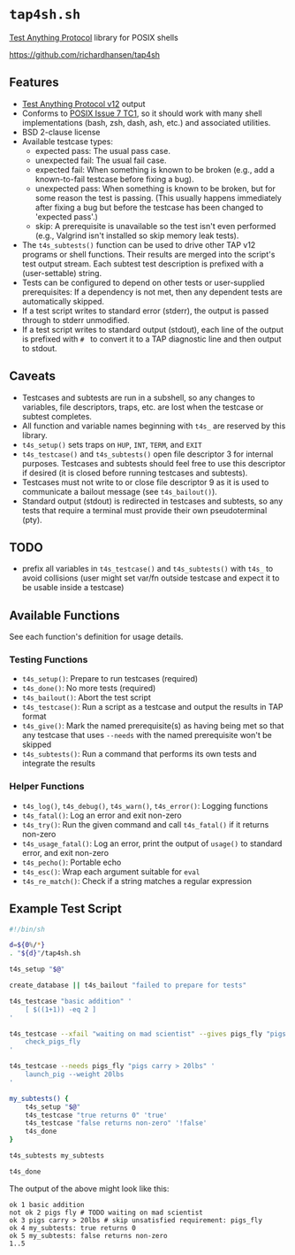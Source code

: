 # `tap4sh.sh`

[Test Anything Protocol](https://testanything.org/) library for POSIX
shells

https://github.com/richardhansen/tap4sh

## Features

  * [Test Anything Protocol
    v12](http://testanything.org/tap-specification.html) output
  * Conforms to [POSIX Issue 7
    TC1](http://pubs.opengroup.org/onlinepubs/9699919799/), so it
    should work with many shell implementations (bash, zsh, dash, ash,
    etc.) and associated utilities.
  * BSD 2-clause license
  * Available testcase types:
      - expected pass:  The usual pass case.
      - unexpected fail:  The usual fail case.
      - expected fail:  When something is known to be broken (e.g.,
        add a known-to-fail testcase before fixing a bug).
      - unexpected pass:  When something is known to be broken, but
        for some reason the test is passing.  (This usually happens
        immediately after fixing a bug but before the testcase has
        been changed to 'expected pass'.)
      - skip:  A prerequisite is unavailable so the test isn't even
        performed (e.g., Valgrind isn't installed so skip memory leak
        tests).
  * The `t4s_subtests()` function can be used to drive other TAP v12
    programs or shell functions.  Their results are merged into the
    script's test output stream.  Each subtest test description is
    prefixed with a (user-settable) string.
  * Tests can be configured to depend on other tests or user-supplied
    prerequisites:  If a dependency is not met, then any dependent
    tests are automatically skipped.
  * If a test script writes to standard error (stderr), the output is
    passed through to stderr unmodified.
  * If a test script writes to standard output (stdout), each line of
    the output is prefixed with `# ` to convert it to a TAP diagnostic
    line and then output to stdout.

## Caveats

  * Testcases and subtests are run in a subshell, so any changes to
    variables, file descriptors, traps, etc. are lost when the
    testcase or subtest completes.
  * All function and variable names beginning with `t4s_` are reserved
    by this library.
  * `t4s_setup()` sets traps on `HUP`, `INT`, `TERM`, and `EXIT`
  * `t4s_testcase()` and `t4s_subtests()` open file descriptor 3 for
    internal purposes.  Testcases and subtests should feel free to use
    this descriptor if desired (it is closed before running testcases
    and subtests).
  * Testcases must not write to or close file descriptor 9 as it is
    used to communicate a bailout message (see `t4s_bailout()`).
  * Standard output (stdout) is redirected in testcases and subtests,
    so any tests that require a terminal must provide their own
    pseudoterminal (pty).

## TODO

  * prefix all variables in `t4s_testcase()` and `t4s_subtests()` with
    `t4s_` to avoid collisions (user might set var/fn outside testcase
    and expect it to be usable inside a testcase)

## Available Functions

See each function's definition for usage details.

### Testing Functions

  * `t4s_setup()`:  Prepare to run testcases (required)
  * `t4s_done()`:  No more tests (required)
  * `t4s_bailout()`:  Abort the test script
  * `t4s_testcase()`:  Run a script as a testcase and output the
    results in TAP format
  * `t4s_give()`:  Mark the named prerequisite(s) as having being met
    so that any testcase that uses `--needs` with the named
    prerequisite won't be skipped
  * `t4s_subtests()`:  Run a command that performs its own tests and
    integrate the results

### Helper Functions

  * `t4s_log()`, `t4s_debug()`, `t4s_warn()`, `t4s_error()`:  Logging
    functions
  * `t4s_fatal()`:  Log an error and exit non-zero
  * `t4s_try()`:  Run the given command and call `t4s_fatal()` if it
    returns non-zero
  * `t4s_usage_fatal()`:  Log an error, print the output of `usage()`
    to standard error, and exit non-zero
  * `t4s_pecho()`:  Portable echo
  * `t4s_esc()`:  Wrap each argument suitable for `eval`
  * `t4s_re_match()`:  Check if a string matches a regular expression

## Example Test Script

```sh
#!/bin/sh

d=${0%/*}
. "${d}"/tap4sh.sh

t4s_setup "$@"

create_database || t4s_bailout "failed to prepare for tests"

t4s_testcase "basic addition" '
    [ $((1+1)) -eq 2 ]
'

t4s_testcase --xfail "waiting on mad scientist" --gives pigs_fly "pigs fly" '
    check_pigs_fly
'

t4s_testcase --needs pigs_fly "pigs carry > 20lbs" '
    launch_pig --weight 20lbs
'

my_subtests() {
    t4s_setup "$@"
    t4s_testcase "true returns 0" 'true'
    t4s_testcase "false returns non-zero" '!false'
    t4s_done
}

t4s_subtests my_subtests

t4s_done
```

The output of the above might look like this:

```
ok 1 basic addition
not ok 2 pigs fly # TODO waiting on mad scientist
ok 3 pigs carry > 20lbs # skip unsatisfied requirement: pigs_fly
ok 4 my_subtests: true returns 0
ok 5 my_subtests: false returns non-zero
1..5
```
